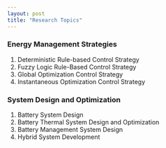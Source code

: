 ```yaml
---
layout: post
title: "Research Topics" 
---
```


### Energy Management Strategies

1. Deterministic Rule-based Control Strategy
2. Fuzzy Logic Rule-Based Control Strategy
3. Global Optimization Control Strategy
4. Instantaneous Optimization Control Strategy

### System Design and Optimization

1. Battery System Design
2. Battery Thermal System Design and Optimization
3. Battery Management System Design
4. Hybrid System Development
